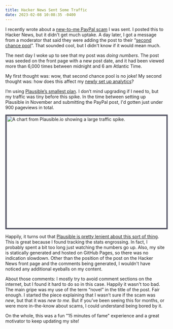 ```yaml
---
title: Hacker News Sent Some Traffic
date: 2023-02-08 10:08:35 -0400
---
```


I recently wrote about a [new-to-me PayPal scam](https://anderegg.ca/2023/02/01/a-novel-paypal-scam) I was sent. I posted this to Hacker News, but it didn't get much uptake. A day later, I got a message from a moderator that said they were adding the post to their “[second chance pool](https://news.ycombinator.com/item?id=26998308)”. That sounded cool, but I didn't know if it would mean much.

The next day I woke up to see that my post was *doing numbers*. The post was seeded on the front page with a new post date, and it had been viewed more than 6,000 times between midnight and 6 am Atlantic Time.

My first thought was: wow, that second chance pool is no joke! My second thought was: how does this affect my [newly set up analytics](https://anderegg.ca/2023/01/22/blogging-analytics-and-gdpr)?

I’m using [Plausible’s smallest plan](https://plausible.io/#pricing). I don’t mind upgrading if I need to, but my traffic was tiny before this spike. In the time between setting up Plausible in November and submitting the PayPal post, I'd gotten just under 900 pageviews in total.

<img src="https://anderegg.s3.amazonaws.com/hn-stats-spike.png" width="1083" height="353" style="margin: auto; border: 4px solid #556;" alt="A chart from Plausible.io showing a large traffic spike.">

Happily, it turns out that [Plausible is pretty lenient about this sort of thing](https://plausible.io/docs/subscription-plans#what-happens-if-i-go-over-my-monthly-page-views-limit). This is great because I found tracking the stats engrossing. In fact, I probably spent a bit too long just watching the numbers go up. Also, my site is statically generated and hosted on GitHub Pages, so there was no indication slowdown. Other than the position of the post on the Hacker News front page and the comments being generated, I wouldn't have noticed any additional eyeballs on my content.

About those comments: I mostly try to avoid comment sections on the internet, but I found it hard to do so in this case. Happily it wasn't too bad. The main gripe was my use of the term “novel” in the title of the post. Fair enough. I started the piece explaining that I wasn’t sure if the scam was *new*, but that it was *new to me*. But if you’ve been seeing this for months, or were more in-the-know about scams, I could understand being bored by it.

On the whole, this was a fun "15 minutes of fame" experience and a great motivator to keep updating my site!





